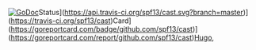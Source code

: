 [![GoDoc](https://godoc.org/github.com/spf13/cast?status.svg)](https://godoc.org/github.com/spf13/cast)Status](https://api.travis-ci.org/spf13/cast.svg?branch=master)](https://travis-ci.org/spf13/cast)Card](https://goreportcard.com/badge/github.com/spf13/cast)](https://goreportcard.com/report/github.com/spf13/cast)[Hugo](http://hugo.spf13.com),